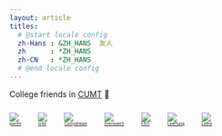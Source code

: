 ```yaml
---
layout: article
titles:
  # @start locale config
  zh-Hans : &ZH_HANS  友人
  zh      : *ZH_HANS
  zh-CN   : *ZH_HANS
  # @end locale config
---
```


College friends in [CUMT](http://www.cumt.edu.cn/) :triangular_flag_on_post:

<div id="friends"> 
 <div class="card" style="max-width: 5.5rem; float: left; margin: 10px 30px 10px 0;"> 
  <a href="https://blog.douluodalu.wang/" target="_blank"> 
   <div class="card__image" style="border-radius:0.4rem;"> 
    <img class="image" src="https://blog.douluodalu.wang/images/header.jpg" /> 
    <div class="overlay overlay--bottom" style="max-height:30%;line-height:7px;font-size:7px;border-radius: 0 0 0.4rem 0.4rem;">
      pwnht
    </div> 
   </div> </a> 
 </div> 

 <div class="card" style="max-width: 5.5rem; float: left; margin: 10px 30px 10px 0;"> 
  <a href="http://iv4n.cc/" target="_blank"> 
   <div class="card__image" style="border-radius:0.4rem;"> 
    <img class="image" src="https://avatars.githubusercontent.com/u/33752542?v=4" /> 
    <div class="overlay overlay--bottom" style="max-height:30%;line-height:7px;font-size:7px;border-radius: 0 0 0.4rem 0.4rem;">
      iv4n 
    </div> 
   </div> </a> 
 </div> 

 <div class="card" style="max-width: 5.5rem; float: left; margin: 10px 30px 10px 0;"> 
  <a href="https://comydream.github.io/" target="_blank"> 
   <div class="card__image" style="border-radius:0.4rem;"> 
    <img class="image" src="https://comydream.github.io/img/cmdrAvatar.jpg" /> 
    <div class="overlay overlay--bottom" style="max-height:30%;line-height:7px;font-size:7px;border-radius: 0 0 0.4rem 0.4rem;">Comydream 
    </div> 
   </div> </a> 
 </div> 

 <div class="card" style="max-width: 5.5rem; float: left; margin: 10px 30px 10px 0;"> 
  <a href="https://0verwatch.top/" target="_blank"> 
   <div class="card__image" style="border-radius:0.4rem;"> 
    <img class="image" src="https://0verwatch.top/img/avatar.jpg" /> 
    <div class="overlay overlay--bottom" style="max-height:30%;line-height:7px;font-size:7px;border-radius: 0 0 0.4rem 0.4rem;">
      0verwatch
    </div> 
   </div> </a> 
 </div> 



 <div class="card" style="max-width: 5.5rem; float: left; margin: 10px 30px 10px 0;"> 
  <a href="https://blog.fxti.xyz/" target="_blank"> 
   <div class="card__image" style="border-radius:0.4rem;"> 
    <img class="image" src="https://avatars.githubusercontent.com/u/3260882?v=4" /> 
    <div class="overlay overlay--bottom" style="max-height:30%;line-height:7px;font-size:7px;border-radius: 0 0 0.4rem 0.4rem;">
      FXTi 
    </div> 
   </div> </a> 
 </div> 

 <div class="card" style="max-width: 5.5rem; float: left; margin: 10px 30px 10px 0;"> 
  <a href="https://leehung.cn/" target="_blank"> 
   <div class="card__image" style="border-radius:0.4rem;"> 
    <img class="image" src="https://leehung.cn/img/avatar.jpg" /> 
    <div class="overlay overlay--bottom" style="max-height:30%;line-height:7px;font-size:7px;border-radius: 0 0 0.4rem 0.4rem;">
      LeeHung 
    </div> 
   </div> </a> 
 </div> 

 <div class="card" style="max-width: 5.5rem; float: left; margin: 10px 30px 10px 0;"> 
  <a href="https://lethe.site/" target="_blank"> 
   <div class="card__image" style="border-radius:0.4rem;"> 
    <img class="image" src="https://s1.ax1x.com/2020/11/03/BrLSUA.jpg" /> 
    <div class="overlay overlay--bottom" style="max-height:30%;line-height:7px;font-size:7px;border-radius: 0 0 0.4rem 0.4rem;">
      Lethe 
    </div> 
   </div> </a> 
 </div> 
</div>
